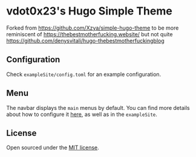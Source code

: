 # vdot0x23's Hugo Simple Theme

Forked from https://github.com/Xzya/simple-hugo-theme to be more reminiscent of https://thebestmotherfucking.website/ but not quite https://github.com/denysvitali/hugo-thebestmotherfuckingblog

## Configuration

Check `exampleSite/config.toml` for an example configuration.

## Menu

The navbar displays the `main` menus by default. You can find more details about how to configure it [here](https://gohugo.io/templates/menu-templates/), as well as in the `exampleSite`.

## License

Open sourced under the [MIT license](./LICENSE.md).
